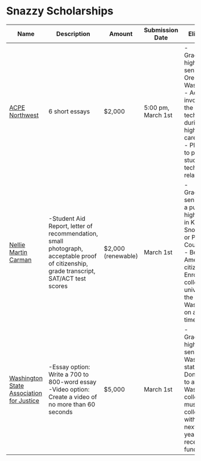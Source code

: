 # Snazzy Scholarships


| Name | Description | Amount | Submission Date | Eligibility |
| ------------- | ------------- | ------------- | ------------- | ------------- |
| [ACPE Northwest](http://www.acpenw.org/scholarships)  | 6 short essays  |	$2,000	|	5:00 pm, March 1st	| - Graduating high school seniors in Oregon and Washington </br> - Actively involved in the use of technology during their high school careers </br> - Planning to pursue studies in a technology-related field
| [Nellie Martin Carman](http://www.carmanscholarships.org/apply) | -Student Aid Report, letter of recommendation, small photograph, acceptable proof of citizenship, grade transcript, SAT/ACT test scores | $2,000 (renewable) | March 1st | - Graduating senior from a public high school in King, Snohomish or Pierce County </br> - Be an American citizen -Enrolled in a college or university in the state of Washington on a full-time basis
| [Washington State Association for Justice](http://www.washingtonjustice.org/docDownload/438145) | -Essay option: Write a 700 to 800-word essay </br> -Video option: Create a video of no more than 60 seconds | $5,000 | March 1st | - Graduating high school seniors in Washington state - Don't need to attend a Washington college, but must start college within the next two years to receive the funds |


